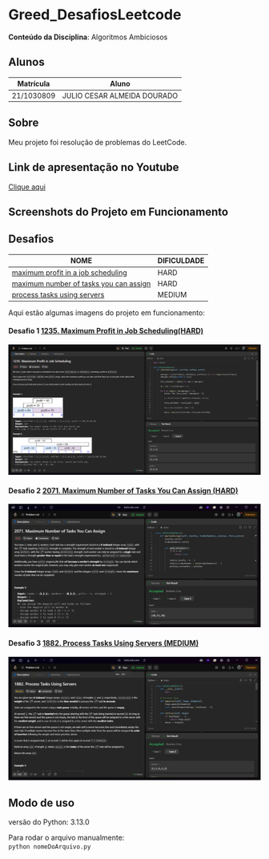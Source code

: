 ﻿# Greed_DesafiosLeetcode

**Conteúdo da Disciplina**: Algoritmos Ambiciosos<br>

## Alunos

| Matrícula  | Aluno                       |
| ---------- | --------------------------- |
| 21/1030809 | JULIO CESAR ALMEIDA DOURADO |

## Sobre

Meu projeto foi resolução de problemas do LeetCode.

## Link de apresentação no Youtube

[Clique aqui]()

## Screenshots do Projeto em Funcionamento

## Desafios

| NOME                                                                                                              | DIFICULDADE |
| ----------------------------------------------------------------------------------------------------------------- | ----------- |
| [maximum profit in a job scheduling](https://leetcode.com/problems/maximum-profit-in-job-scheduling/description/) | HARD        |
| [maximum number of tasks you can assign](https://leetcode.com/problems/maximum-number-of-tasks-you-can-assign/)   | HARD        |
| [process tasks using servers](https://leetcode.com/problems/process-tasks-using-servers)                          | MEDIUM      |

Aqui estão algumas imagens do projeto em funcionamento:

#### Desafio 1 [1235. Maximum Profit in Job Scheduling(HARD)]()

![Screenshot Desafio 1](./assets/maximum-profit-jobs-passed.png)

#### Desafio 2 [2071. Maximum Number of Tasks You Can Assign (HARD)](s)

![Screenshot Desafio 3](./assets/maximum-number-tasks-passed.jpeg)

#### Desafio 3 [1882. Process Tasks Using Servers (MEDIUM)](https://leetcode.com/problems/maximum-number-of-tasks-you-can-assign/)

![Screenshot Desafio 3](./assets/process-tasks-servers.jpeg)

## Modo de uso

versão do Python: 3.13.0

Para rodar o arquivo manualmente:<br>
`python nomeDoArquivo.py`
